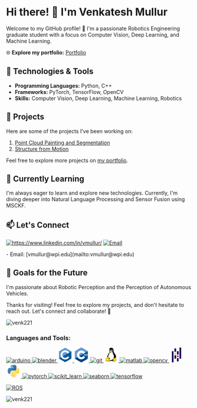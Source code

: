 # Hi there! 👋 I'm Venkatesh Mullur

Welcome to my GitHub profile! 🚀 I'm a passionate Robotics Engineering graduate student with a focus on Computer Vision, Deep Learning, and Machine Learning.

🌐 **Explore my portfolio:** [Portfolio](https://venk221.github.io/)

## 🔧 Technologies & Tools

- **Programming Languages:** Python, C++
- **Frameworks:** PyTorch, TensorFlow, OpenCV
- **Skills:** Computer Vision, Deep Learning, Machine Learning, Robotics

## 🚀 Projects

Here are some of the projects I've been working on:

1. [Point Cloud Painting and Segmentation](https://github.com/venk221/Point-Cloud_Semantic-Segmentation-Point-Painting)
2. [Structure from Motion](https://github.com/venk221/Structure-from-Motion-NeRF)

Feel free to explore more projects on [my portfolio](https://venk221.github.io/).

## 🌱 Currently Learning

I'm always eager to learn and explore new technologies. Currently, I'm diving deeper into Natural Language Processing and Sensor Fusion using MSCKF.

## 📫 Let's Connect
<p align="left">
<a href="https://linkedin.com/in/https://www.linkedin.com/in/vmullur/" target="blank"><img align="center" src="https://raw.githubusercontent.com/rahuldkjain/github-profile-readme-generator/master/src/images/icons/Social/linked-in-alt.svg" alt="https://www.linkedin.com/in/vmullur/" height="30" width="40" /></a>
<a href="mailto:vmullur@wpi.edu"><img align="center" src="https://img.icons8.com/color/48/000000/email.png" alt="Email" height="30" width="40" /></a>
</p>
- Email: [vmullur@wpi.edu](mailto:vmullur@wpi.edu)
<!-- -Email: vmullur@wpi.edu -->


## 🎯 Goals for the Future

I'm passionate about Robotic Perception and the Perception of Autonomous Vehicles. 

Thanks for visiting! Feel free to explore my projects, and don't hesitate to reach out. Let's connect and collaborate! 🌟


<p align="left"> <img src="https://komarev.com/ghpvc/?username=venk221&label=Profile%20views&color=0e75b6&style=flat" alt="venk221" /> </p>

<!--<p align="left"> <a href="https://github.com/ryo-ma/github-profile-trophy"><img src="https://github-profile-trophy.vercel.app/?username=venk221" alt="venk221" /></a> </p> -->

<h3 align="left">Languages and Tools:</h3>
<p align="left"> <a href="https://www.arduino.cc/" target="_blank" rel="noreferrer"> <img src="https://cdn.worldvectorlogo.com/logos/arduino-1.svg" alt="arduino" width="40" height="40"/> </a> <a href="https://www.blender.org/" target="_blank" rel="noreferrer"> <img src="https://download.blender.org/branding/community/blender_community_badge_white.svg" alt="blender" width="40" height="40"/> </a> <a href="https://www.cprogramming.com/" target="_blank" rel="noreferrer"> <img src="https://raw.githubusercontent.com/devicons/devicon/master/icons/c/c-original.svg" alt="c" width="40" height="40"/> </a> <a href="https://www.w3schools.com/cpp/" target="_blank" rel="noreferrer"> <img src="https://raw.githubusercontent.com/devicons/devicon/master/icons/cplusplus/cplusplus-original.svg" alt="cplusplus" width="40" height="40"/> </a> <a href="https://git-scm.com/" target="_blank" rel="noreferrer"> <img src="https://www.vectorlogo.zone/logos/git-scm/git-scm-icon.svg" alt="git" width="40" height="40"/> </a> <a href="https://www.linux.org/" target="_blank" rel="noreferrer"> <img src="https://raw.githubusercontent.com/devicons/devicon/master/icons/linux/linux-original.svg" alt="linux" width="40" height="40"/> </a> <a href="https://www.mathworks.com/" target="_blank" rel="noreferrer"> <img src="https://upload.wikimedia.org/wikipedia/commons/2/21/Matlab_Logo.png" alt="matlab" width="40" height="40"/> </a> <a href="https://opencv.org/" target="_blank" rel="noreferrer"> <img src="https://www.vectorlogo.zone/logos/opencv/opencv-icon.svg" alt="opencv" width="40" height="40"/> </a> <a href="https://pandas.pydata.org/" target="_blank" rel="noreferrer"> <img src="https://raw.githubusercontent.com/devicons/devicon/2ae2a900d2f041da66e950e4d48052658d850630/icons/pandas/pandas-original.svg" alt="pandas" width="40" height="40"/> </a> <a href="https://www.python.org" target="_blank" rel="noreferrer"> <img src="https://raw.githubusercontent.com/devicons/devicon/master/icons/python/python-original.svg" alt="python" width="40" height="40"/> </a> <a href="https://pytorch.org/" target="_blank" rel="noreferrer"> <img src="https://www.vectorlogo.zone/logos/pytorch/pytorch-icon.svg" alt="pytorch" width="40" height="40"/> </a> <a href="https://scikit-learn.org/" target="_blank" rel="noreferrer"> <img src="https://upload.wikimedia.org/wikipedia/commons/0/05/Scikit_learn_logo_small.svg" alt="scikit_learn" width="40" height="40"/> </a> <a href="https://seaborn.pydata.org/" target="_blank" rel="noreferrer"> <img src="https://seaborn.pydata.org/_images/logo-mark-lightbg.svg" alt="seaborn" width="40" height="40"/> </a> <a href="https://www.tensorflow.org" target="_blank" rel="noreferrer"> <img src="https://www.vectorlogo.zone/logos/tensorflow/tensorflow-icon.svg" alt="tensorflow" width="40" height="40"/> </a> </p> <a href="http://www.ros.org/" target="_blank" rel="noreferrer">
  <img src="https://img.shields.io/badge/ROS-22314E?style=for-the-badge&logo=ros&logoColor=white" alt="ROS" />
</a>


<p><img align="left" src="https://github-readme-stats.vercel.app/api/top-langs?username=venk221&show_icons=true&locale=en&layout=compact" alt="venk221" /></p>

<!--<p>&nbsp;<img align="center" src="https://github-readme-stats.vercel.app/api?username=venk221&show_icons=true&locale=en" alt="venk221" /></p> -->


<!--
**venk221/venk221** is a ✨ _special_ ✨ repository because its `README.md` (this file) appears on your GitHub profile.

Here are some ideas to get you started:

- 🔭 I’m currently working on ...
- 🌱 I’m currently learning ...
- 👯 I’m looking to collaborate on ...
- 🤔 I’m looking for help with ...
- 💬 Ask me about ...
- 📫 How to reach me: ...
- 😄 Pronouns: ...
- ⚡ Fun fact: ...
-->
